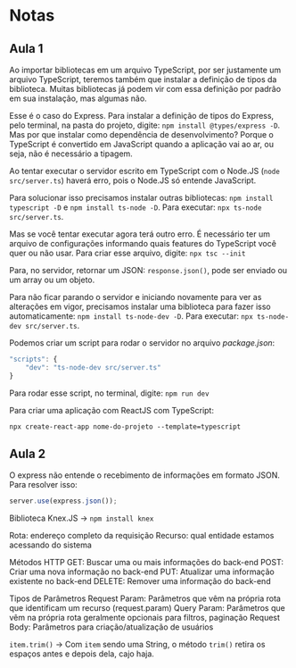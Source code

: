 # Notas

## Aula 1

Ao importar bibliotecas em um arquivo TypeScript, por ser justamente um arquivo TypeScript, teremos também que instalar a definição de tipos da biblioteca. Muitas bibliotecas já podem vir com essa definição por padrão em sua instalação, mas algumas não.

Esse é o caso do Express. Para instalar a definição de tipos do Express, pelo terminal, na pasta do projeto, digite: `npm install @types/express -D`. Mas por que instalar como dependência de desenvolvimento? Porque o TypeScript é convertido em JavaScript quando a aplicação vai ao ar, ou seja, não é necessário a tipagem.



Ao tentar executar o servidor escrito em TypeScript com o Node.JS (`node src/server.ts`) haverá erro, pois o Node.JS só entende JavaScript. 

Para solucionar isso precisamos instalar outras bibliotecas: `npm install typescript -D` e `npm install ts-node -D`. Para executar: `npx ts-node src/server.ts`.



Mas se você tentar executar agora terá outro erro. É necessário ter um arquivo de configurações informando quais features do TypeScript você quer ou não usar. Para criar esse arquivo, digite: `npx tsc --init`



Para, no servidor, retornar um JSON: `response.json()`, pode ser enviado ou um array ou um objeto.



Para não ficar parando o servidor e iniciando novamente para ver as alterações em vigor, precisamos instalar uma biblioteca para fazer isso automaticamente: `npm install ts-node-dev -D`. Para executar: `npx ts-node-dev src/server.ts`.



Podemos criar um script para rodar o servidor no arquivo *package.json*: 

```javascript
"scripts": {
    "dev": "ts-node-dev src/server.ts"
}
```

Para rodar esse script, no terminal, digite: `npm run dev`



Para criar uma aplicação com ReactJS com TypeScript:

`npx create-react-app nome-do-projeto --template=typescript`



## Aula 2

O express não entende o recebimento de informações em formato JSON. Para resolver isso:

```javascript
server.use(express.json());
```

Biblioteca Knex.JS -> `npm install knex`

Rota: endereço completo da requisição
Recurso: qual entidade estamos acessando do sistema

Métodos HTTP
GET: Buscar uma ou mais informações do back-end
POST: Criar uma nova informação no back-end
PUT: Atualizar uma informação existente no back-end
DELETE: Remover uma informação do back-end

Tipos de Parâmetros
Request Param: Parâmetros que vêm na própria rota que identificam um recurso (request.param)
Query Param: Parâmetros que vêm na própria rota geralmente opcionais para filtros, paginação
Request Body: Parâmetros para criação/atualização de usuários


`item.trim()` -> Com `item` sendo uma String, o método `trim()` retira os espaços antes e depois dela, cajo haja.